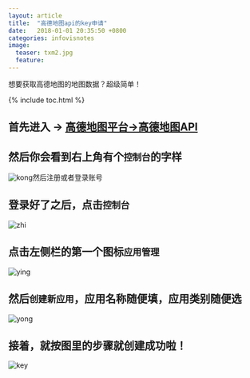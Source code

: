 ```yaml
---
layout: article
title:  "高德地图api的key申请"
date:   2018-01-01 20:35:50 +0800
categories: infovisnotes
image:
  teaser: txm2.jpg
  feature: 
---
```


想要获取高德地图的地图数据？超级简单！

{% include toc.html %}

## 首先进入 → <a href="http://lbs.amap.com/?:display_count=yes" target="_blank">高德地图平台→高德地图API</a>

## 然后你会看到右上角有个`控制台`的字样

![kong](https://image.ipaiban.com/upload-ueditor-image-20180106-1515187004903005840.png)然后注册或者登录账号


## 登录好了之后，点击`控制台`

![zhi](https://image.ipaiban.com/upload-ueditor-image-20180106-1515186913294017233.png)


## 点击左侧栏的第一个图标`应用管理`

![ying](https://image.ipaiban.com/upload-ueditor-image-20180106-1515187316054099876.png)


## 然后`创建新应用`，应用名称随便填，应用类别随便选

![yong](https://image.ipaiban.com/upload-ueditor-image-20180106-1515187463763041004.png)


## 接着，就按图里的步骤就创建成功啦！

![key](https://image.ipaiban.com/upload-ueditor-image-20180106-1515187899696093155.png)


 
